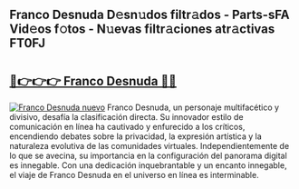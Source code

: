 ## Franco Desnuda D𝚎sn𝚞dos filtr𝚊dos - Parts-sFA Vid𝚎os f𝚘tos - N𝚞evas filtr𝚊ciones atr𝚊ctivas FT0FJ

# <h2><a href="http://mbdqpfx.tromn.icu/?c=Franco+Desnuda">🔗👉👉👉 Franco Desnuda 🔗🔗</a></h2>

[![Franco Desnuda nuevo](https://i.imgur.com/pEAQMta.gif)](http://mbdqpfx.tromn.icu/?c=Franco+Desnuda)
Franco Desnuda, un personaje multifacético y divisivo, desafía la clasificación directa. Su innovador estilo de comunicación en línea ha cautivado y enfurecido a los críticos, encendiendo debates sobre la privacidad, la expresión artística y la naturaleza evolutiva de las comunidades virtuales. Independientemente de lo que se avecina, su importancia en la configuración del panorama digital es innegable. Con una dedicación inquebrantable y un encanto innegable, el viaje de Franco Desnuda en el universo en línea es interminable.
